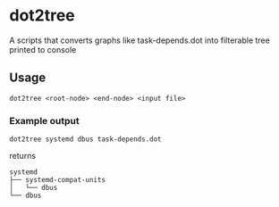 # dot2tree

A scripts that converts graphs like task-depends.dot into filterable tree printed to console

## Usage

```shell
dot2tree <root-node> <end-node> <input file>
```

### Example output

`dot2tree systemd dbus task-depends.dot`

returns

```shell
systemd
├── systemd-compat-units
│   └── dbus
└── dbus
```
